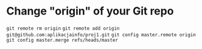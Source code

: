 # Change "origin" of your Git repo
`git remote rm origin`
`git remote add origin git@github.com:aplikacjainfo/proj1.git`
`git config master.remote origin`
`git config master.merge refs/heads/master`

